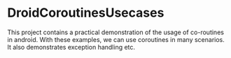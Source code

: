 # DroidCoroutinesUsecases
This project contains a practical demonstration of the usage of co-routines in android. With these examples, we can use coroutines in many scenarios. It also demonstrates exception handling etc.
